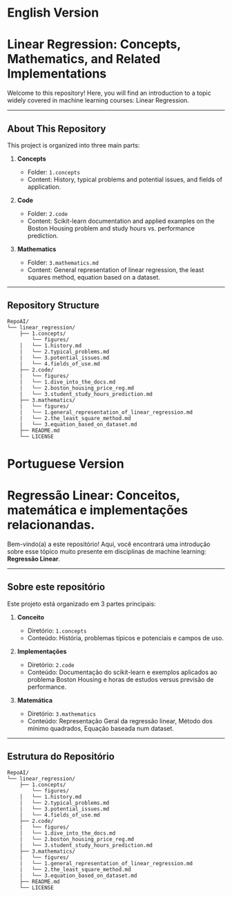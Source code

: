 # English Version

# Linear Regression: Concepts, Mathematics, and Related Implementations

Welcome to this repository! Here, you will find an introduction to a topic widely covered in machine learning courses: Linear Regression.

---

## About This Repository

This project is organized into three main parts:

1. **Concepts**  
   - Folder: `1.concepts`
   - Content: History, typical problems and potential issues, and fields of application.

2. **Code**
   - Folder: `2.code`
   - Content: Scikit-learn documentation and applied examples on the Boston Housing problem and study hours vs. performance prediction.
  
4. **Mathematics**  
   - Folder: `3.mathematics.md`  
   - Content: General representation of linear regression, the least squares method, equation based on a dataset.

---

## Repository Structure

```text
RepoAI/
└── linear_regression/
    ├── 1.concepts/
        └── figures/
    │   └── 1.history.md
    |   └── 2.typical_problems.md
    |   └── 3.potential_issues.md
    |   └── 4.fields_of_use.md
    ├── 2.code/
    |   └── figures/
    |   └── 1.dive_into_the_docs.md 
    |   └── 2.boston_housing_price_reg.md
    |   └── 3.student_study_hours_prediction.md
    ├── 3.mathematics/
    |   └── figures/
    |   └── 1.general_representation_of_linear_regression.md 
    |   └── 2.the_least_square_method.md 
    |   └── 3.equation_based_on_dataset.md
    ├── README.md
    └── LICENSE   
```

# Portuguese Version
# Regressão Linear: Conceitos, matemática e implementações relacionandas.

Bem-vindo(a) a este repositório! Aqui, você encontrará uma introdução sobre esse tópico muito presente em disciplinas de machine learning: **Regressão Linear**.

---

## Sobre este repositório

Este projeto está organizado em 3 partes principais:

1. **Conceito**  
   - Diretório: `1.concepts`  
   - Conteúdo: História, problemas típicos e potenciais e campos de uso.

2. **Implementações**  
   - Diretório: `2.code`  
   - Conteúdo: Documentação do scikit-learn e exemplos aplicados ao problema Boston Housing e horas de estudos versus previsão de performance.
  
3. **Matemática**  
   - Diretório: `3.mathematics`  
   - Conteúdo: Representação Geral da regressão linear, Método dos mínimo quadrados, Equação baseada num dataset.

---

## Estrutura do Repositório

```text
RepoAI/
└── linear_regression/
    ├── 1.concepts/
        └── figures/
    │   └── 1.history.md
    |   └── 2.typical_problems.md
    |   └── 3.potential_issues.md
    |   └── 4.fields_of_use.md
    ├── 2.code/
    |   └── figures/
    |   └── 1.dive_into_the_docs.md 
    |   └── 2.boston_housing_price_reg.md
    |   └── 3.student_study_hours_prediction.md
    ├── 3.mathematics/
    |   └── figures/
    |   └── 1.general_representation_of_linear_regression.md 
    |   └── 2.the_least_square_method.md 
    |   └── 3.equation_based_on_dataset.md
    ├── README.md
    └── LICENSE   
```

